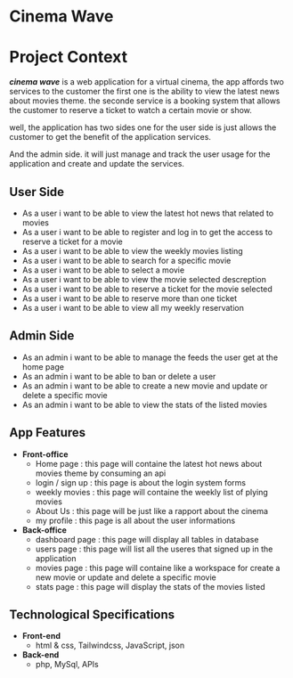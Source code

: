 # **Cinema Wave**

# Project Context

***cinema wave*** is a web application for a virtual cinema, the app affords two services to the customer the first one is the ability to view the latest news about movies theme. the seconde service is a booking system that allows the customer to reserve a ticket to watch a certain movie or show.

well, the application has two sides one for the user side is just allows the customer to get the benefit of the application services.

And the admin side. it will just manage and track the user usage for the application and create and update the services. 

## User Side

- As a user i want to be able to view the latest hot news that related to movies
- As a user i want to be able to register and log in to get the access to reserve a ticket for a movie
- As a user i want to be able to view the weekly movies listing
- As a user i want to be able to search for a specific movie
- As a user i want to be able to select a movie
- As a user i want to be able to view the movie selected descreption
- As a user i want to be able to reserve a ticket for the movie selected
- As a user i want to be able to reserve more than one ticket
- As a user i want to be able to view all my weekly reservation

## Admin Side

- As an admin i want to be able to manage the feeds the user get at the home page
- As an admin i want to be able to ban or delete a user
- As an admin i want to be able to create a new movie and update or delete a specific movie
- As an admin i want to be able to view the stats of the listed movies

## App Features

- **Front-office**
    - Home page : this page will containe the latest hot news about movies theme by consuming an api
    - login / sign up : this page is about the login system forms
    - weekly movies : this page will containe the weekly list of plying movies
    - About Us : this page will be just like a rapport about the cinema
    - my profile : this page is all about the user informations 
- **Back-office**
    - dashboard page : this page will display all tables in database
    - users page : this page will list all the useres that signed up in the application
    - movies page : this page will containe like a workspace for create a new movie or update and delete a specific movie
    - stats page : this page will display the stats of the movies listed 

## Technological Specifications

- **Front-end**
  - html & css, Tailwindcss, JavaScript, json
- **Back-end**
    - php, MySql, APIs

